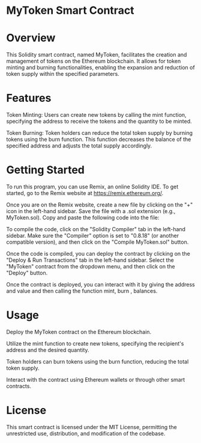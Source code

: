 # MyToken Smart Contract

# Overview
This Solidity smart contract, named MyToken, facilitates the creation and management of tokens on the Ethereum blockchain. It allows for token minting and burning functionalities, enabling the expansion and reduction of token supply within the specified parameters.

# Features
Token Minting: Users can create new tokens by calling the mint function, specifying the address to receive the tokens and the quantity to be minted.

Token Burning: Token holders can reduce the total token supply by burning tokens using the burn function. This function decreases the balance of the specified address and adjusts the total supply accordingly.

# Getting Started

To run this program, you can use Remix, an online Solidity IDE. To get started, go to the Remix website at https://remix.ethereum.org/.

Once you are on the Remix website, create a new file by clicking on the "+" icon in the left-hand sidebar. Save the file with a .sol extension (e.g., MyToken.sol). Copy and paste the following code into the file:

To compile the code, click on the "Solidity Compiler" tab in the left-hand sidebar. Make sure the "Compiler" option is set to "0.8.18" (or another compatible version), and then click on the "Compile MyToken.sol" button.

Once the code is compiled, you can deploy the contract by clicking on the "Deploy & Run Transactions" tab in the left-hand sidebar. Select the "MyToken" contract from the dropdown menu, and then click on the "Deploy" button.

Once the contract is deployed, you can interact with it by giving the address and value and then calling the function mint, burn , balances.

# Usage
Deploy the MyToken contract on the Ethereum blockchain.

Utilize the mint function to create new tokens, specifying the recipient's address and the desired quantity.

Token holders can burn tokens using the burn function, reducing the total token supply.

Interact with the contract using Ethereum wallets or through other smart contracts.

# License
This smart contract is licensed under the MIT License, permitting the unrestricted use, distribution, and modification of the codebase.


